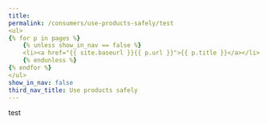```yaml
---
title:
permalink: /consumers/use-products-safely/test
<ul>
{% for p in pages %}
    {% unless show_in_nav == false %}
    <li><a href="{{ site.baseurl }}{{ p.url }}">{{ p.title }}</a></li>
    {% endunless %}
{% endfor %}
</ul>
show_in_nav: false
third_nav_title: Use products safely
---
```


test
